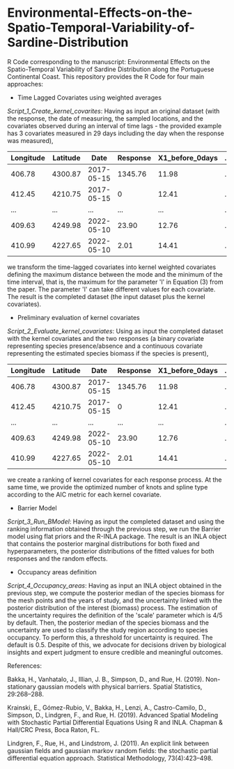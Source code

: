 # Environmental-Effects-on-the-Spatio-Temporal-Variability-of-Sardine-Distribution

R Code corresponding to the manuscript: Environmental Effects on the Spatio-Temporal Variability of Sardine Distribution along the Portuguese Continental Coast.
This repository provides the R Code for four main approaches:

- Time Lagged Covariates using weighted averages

*Script_1_Create_kernel_covarites*: Having as input an original dataset (with the response, the date of measuring, the sampled locations, and the covariates observed during an interval of time lags - the provided example has 3 covariates measured in 29 days including the day when the response was measured),

| Longitude | Latitude | Date | Response | X1_before_0days | ... | X1_before_28days | X2_before_0days | ... | X2_before_28days | X3_before_0days | ... | X3_before_28days | 
| --- | --- | --- | --- | --- | --- | --- | --- | --- | --- | --- | --- | --- |
| 406.78 | 4300.87 | 2017-05-15 | 1345.76 | 11.98 | ...  | 13.78 | 1.01 | ... | 1.21 | 0.00 | ... | 0.00 |
| 412.45 | 4210.75 | 2017-05-15 | 0 | 12.41 | ... | 12.54 | 1.32 | ... | 1.67 | 0.01 | ... | 0.03 |
| ... | ... | ... | ... | ... | ... | ... | ... | ... | ... | ... | ... | ... |
| 409.63 | 4249.98 | 2022-05-10 | 23.90 | 12.76 | ... | 12.98 | ... | 2.15 | ... | 1.99 | 0.65 | ... | 0.54 |
| 410.99 | 4227.65 | 2022-05-10 | 2.01 | 14.41 | ... | 13.11 | 3.01 | ... | 2.34 | 1.17 | ... | 1.12 |

we transform the time-lagged covariates into kernel weighted covariates defining the maximum distance between the mode and the minimum of the time interval, that is, the maximum for the parameter 'l' in Equation (3) from the paper. The parameter 'l' can take different values for each covariate. The result is the completed dataset (the input dataset plus the kernel covariates).


- Preliminary evaluation of kernel covariates

*Script_2_Evaluate_kernel_covariates*: Using as input the completed dataset with the kernel covariates and the two responses (a binary covariate representing species presence/absence and a continuous covariate representing the estimated species biomass if the species is present), 

| Longitude | Latitude | Date | Response | X1_before_0days |  ... | X3_before_28days | X1_center_1_lag_1 | ... | X2_center_27_lag_1 | Presence | Pos_Response |
| --- | --- | --- | --- | --- | --- | --- | --- | --- | --- | --- | --- | 
| 406.78 | 4300.87 | 2017-05-15 | 1345.76 | 11.98 | ...  | 0.00 | 12.87 | ... | 0.02 | 1 | 1345.76 |
| 412.45 | 4210.75 | 2017-05-15 | 0 | 12.41 | ... | 0.03 | 14.12 | ... | 0.03 | 0 | NA |
| ... | ... | ... | ... | ... | ... | ... | ... | ... | ... | ... | ... |
| 409.63 | 4249.98 | 2022-05-10 | 23.90 | 12.76 | ... | 0.54 | 13.98 | ... | 0.02 | 1 | 23.90 |
| 410.99 | 4227.65 | 2022-05-10 | 2.01 | 14.41 | ... | 1.12 | 16.01 | ... | 1.23 | 1 | 2.01 |

we create a ranking of kernel covariates for each response process. At the same time, we provide the optimized number of knots and spline type according to the AIC metric for each kernel covariate. 


- Barrier Model

*Script_3_Run_BModel*: Having as input the completed dataset and using the ranking information obtained through the previous step, we run the Barrier model using flat priors and the R-INLA package. The result is an INLA object that contains the posterior marginal distributions for both fixed and hyperparameters, the posterior distributions of the fitted values for both responses and the random effects.


- Occupancy areas definition

*Script_4_Occupancy_areas*: Having as input an INLA object obtained in the previous step, we compute the posterior median of the species biomass for the mesh points and the years of study, and the uncertainty linked with the posterior distribution of the interest (biomass) process. The estimation of the uncertainty requires the definition of the 'scale' parameter which is 4/5 by default. Then, the posterior median of the species biomass and the uncertainty are used to classify the study region according to species occupancy. To perform this, a threshold for uncertainty is required. The default is 0.5. Despite of this, we advocate for decisions driven by biological insights and expert judgment to ensure credible and meaningful outcomes.




References:

Bakka, H., Vanhatalo, J., Illian, J. B., Simpson, D., and Rue, H. (2019). Non-stationary gaussian models with physical barriers. Spatial Statistics, 29:268–288.

Krainski, E., Gómez-Rubio, V., Bakka, H., Lenzi, A., Castro-Camilo, D., Simpson, D., Lindgren, F., and Rue, H. (2019). Advanced Spatial Modeling with Stochastic Partial Differential Equations Using R and INLA. Chapman & Hall/CRC Press, Boca Raton, FL.

Lindgren, F., Rue, H., and Lindstrom, J. (2011). An explicit link between gaussian fields and gaussian markov random fields: the stochastic partial differential equation approach. Statistical Methodology, 73(4):423–498.

